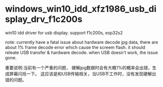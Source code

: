 # windows_win10_idd_xfz1986_usb_display_drv_f1c200s
win10 idd driver for usb display. support f1c200s, esp32s2

note: currently have a fatal issue about hardware decode jpg data, there are about 1% frame decode error which cause the screem flash.
it should releate USB transfer & hardware decode.  when USB doesn't work, the issue gone.

重要说明:当前有一个严重的问题， 硬解jpg数据时会有大概1%的概率会出错，生成屏幕闪烁一下。
这应该是和USB传输相关，当USB不工作时，没有发现硬解出错的问题。


 
